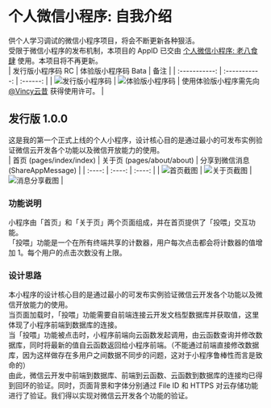 # 个人微信小程序: 自我介绍

供个人学习调试的微信小程序项目，将会不断更新各种狠活。  
受限于微信小程序的发布机制，本项目的 AppID 已交由 [个人微信小程序: 老八食肆](https://github.com/Vincy1230/personal-mini-program-2) 使用。本项目将不再更新。  
| 发行版小程序码 RC | 体验版小程序码 Bata | 备注 |
| :-----------: | :-----------: | :------: |
| ![发行版小程序码](./READMEimg/GAcode.jpg) | ![体验版小程序码](./READMEimg/BataQR.jpg) | 使用体验版小程序需先向 [@Vincy云昔](https://github.com/Vincy1230) 获得使用许可。 |

## 发行版 1.0.0

这是我的第一个正式上线的个人小程序，设计核心目的是通过最小的可发布实例验证微信云开发各个功能以及微信开放能力的使用。  
| 首页 (pages/index/index) | 关于页 (pages/about/about) | 分享到微信消息 (ShareAppMessage) |
| :----: | :----: | :----: |
| ![首页截图](./READMEimg/1.0.0-1.jpg) | ![关于页截图](./READMEimg/1.0.0-2.jpg) | ![消息分享截图](./READMEimg/1.0.0-3.jpg) |

### 功能说明

小程序由「首页」和「关于页」两个页面组成，并在首页提供了「投喂」交互功能。  
「投喂」功能是一个在所有终端共享的计数器，用户每次点击都会将计数器的值增加 1。每个用户的点击次数没有上限。

### 设计思路

本小程序的设计核心目的是通过最小的可发布实例验证微信云开发各个功能以及微信开放能力的使用。  
当页面加载时，「投喂」功能需要自前端连接云开发文档型数据库并获取值，这里体现了小程序前端到数据库的连接。  
当「投喂」功能被点击时，小程序前端向云函数发起调用，由云函数查询并修改数据库，同时将最新的值自云函数返回给小程序前端。（不能通过前端直接修改数据库，因为这样做存在多用户之间数据不同步的问题，这对于小程序鲁棒性而言是致命的）  
由此，微信云开发中前端到数据库、前端到云函数、云函数到数据库的连接均已得到回环的验证。同时，页面背景和字体分别通过 File ID 和 HTTPS 对云存储功能进行了验证。我们得以实现对微信云开发各个功能的验证。
